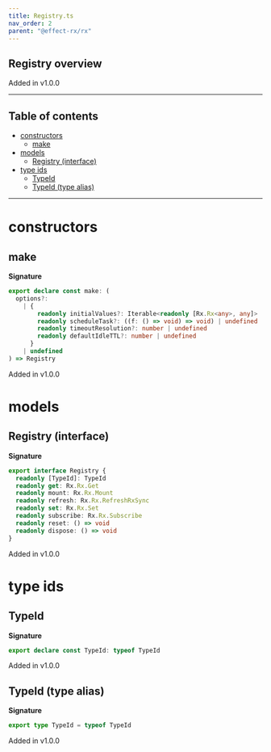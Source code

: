 ```yaml
---
title: Registry.ts
nav_order: 2
parent: "@effect-rx/rx"
---
```


## Registry overview

Added in v1.0.0

---

<h2 class="text-delta">Table of contents</h2>

- [constructors](#constructors)
  - [make](#make)
- [models](#models)
  - [Registry (interface)](#registry-interface)
- [type ids](#type-ids)
  - [TypeId](#typeid)
  - [TypeId (type alias)](#typeid-type-alias)

---

# constructors

## make

**Signature**

```ts
export declare const make: (
  options?:
    | {
        readonly initialValues?: Iterable<readonly [Rx.Rx<any>, any]> | undefined
        readonly scheduleTask?: ((f: () => void) => void) | undefined
        readonly timeoutResolution?: number | undefined
        readonly defaultIdleTTL?: number | undefined
      }
    | undefined
) => Registry
```

Added in v1.0.0

# models

## Registry (interface)

**Signature**

```ts
export interface Registry {
  readonly [TypeId]: TypeId
  readonly get: Rx.Rx.Get
  readonly mount: Rx.Rx.Mount
  readonly refresh: Rx.Rx.RefreshRxSync
  readonly set: Rx.Rx.Set
  readonly subscribe: Rx.Rx.Subscribe
  readonly reset: () => void
  readonly dispose: () => void
}
```

Added in v1.0.0

# type ids

## TypeId

**Signature**

```ts
export declare const TypeId: typeof TypeId
```

Added in v1.0.0

## TypeId (type alias)

**Signature**

```ts
export type TypeId = typeof TypeId
```

Added in v1.0.0
